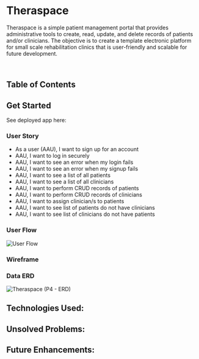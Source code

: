 # Theraspace
Theraspace is a simple patient management portal that provides administrative tools to create, read, update, and delete records of patients and/or clinicians. The objective is to create a template electronic platform for small scale rehabilitation clinics that is user-friendly and scalable for future development. 


<br/>

## Table of Contents


## Get Started
See deployed app here: 

### User Story
- As a user (AAU), I want to sign up for an account
- AAU, I want to log in securely
- AAU, I want to see an error when my login fails
- AAU, I want to see an error when my signup fails
- AAU, I want to see a list of all patients
- AAU, I want to see a list of all clinicians
- AAU, I want to perform CRUD records of patients
- AAU, I want to perform CRUD records of clinicians
- AAU, I want to assign clinician/s to patients
- AAU, I want to see list of patients do not have clinicians
- AAU, I want to see list of clinicians do not have patients

### User Flow
![User Flow](https://user-images.githubusercontent.com/92316626/160757920-6156efb6-6db1-4d81-833b-486d76052e0b.png)

### Wireframe

### Data ERD 
![Theraspace (P4 - ERD)](https://user-images.githubusercontent.com/92316626/160757925-c5940813-e966-4457-9ba2-07062cf5a643.png)

## Technologies Used:


## Unsolved Problems:

## Future Enhancements:
